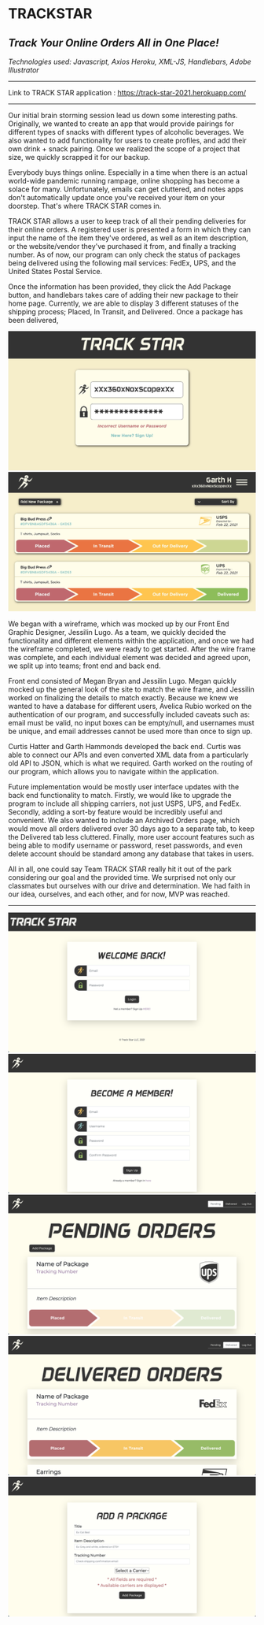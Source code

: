 # TRACKSTAR
## *Track Your Online Orders All in One Place!*

*Technologies used: Javascript, Axios Heroku, XML-JS, Handlebars, Adobe Illustrator*

------------

Link to TRACK STAR application : https://track-star-2021.herokuapp.com/

------------

Our initial brain storming session lead us down some interesting paths. Originally, we wanted to create an app that would provide pairings for different types of snacks with different types of alcoholic beverages. We also wanted to add functionality for users to create profiles, and add their own drink + snack pairing. Once we realized the scope of a project that size, we quickly scrapped it for our backup. 

Everybody buys things online. Especially in a time when there is an actual world-wide pandemic running rampage, online shopping has become a solace for many. Unfortunately, emails can get cluttered, and notes apps don't automatically update once you've received your item on your doorstep. That's where TRACK STAR comes in. 

TRACK STAR allows a user to keep track of all their pending deliveries for their online orders. A registered user is presented a form in which they can input the name of the item they've ordered, as well as an item description, or the website/vendor they've purchased it from, and finally a tracking number. As of now, our program can only check the status of packages being delivered using the following mail services: FedEx, UPS, and the United States Postal Service. 

Once the information has been provided, they click the Add Package button, and handlebars takes care of adding their new package to their home page. Currently, we are able to display 3 different statuses of the shipping process; Placed, In Transit, and Delivered. Once a package has been delivered, 

<img src="/public/img/wireframe1.jpg" alt="Wireframe Log-in Mockup"/>
<img src="/public/img/wireframe2.jpg" alt="Wireframe Home Page Mockup"/>

We began with a wireframe, which was mocked up by our Front End Graphic Designer, Jessilin Lugo. As a team, we quickly decided the functionality and different elements within the application, and once we had the wireframe completed, we were ready to get started. After the wire frame was complete, and each individual element was decided and agreed upon, we split up into teams; front end and back end. 

Front end consisted of Megan Bryan and Jessilin Lugo. Megan quickly mocked up the general look of the site to match the wire frame, and Jessilin worked on finalizing the details to match exactly. Because we knew we wanted to have a database for different users, Avelica Rubio worked on the authentication of our program, and successfully included caveats such as: email must be valid, no input boxes can be empty/null, and usernames must be unique, and email addresses cannot be used more than once to sign up. 

Curtis Hatter and Garth Hammonds developed the back end. Curtis was able to connect our APIs and even converted XML data from a particularly old API to JSON, which is what we required. Garth worked on the routing of our program, which allows you to navigate within the application. 

Future implementation would be mostly user interface updates with the back end functionality to match. Firstly, we would like to upgrade the program to include all shipping carriers, not just USPS, UPS, and FedEx. Secondly, adding a sort-by feature would be incredibly useful and convenient. We also wanted to include an Archived Orders page, which would move all orders delivered over 30 days ago to a separate tab, to keep the Delivered tab less cluttered. Finally, more user account features such as being able to modify username or password, reset passwords, and even delete account should be standard among any database that takes in users. 

All in all, one could say Team TRACK STAR really hit it out of the park considering our goal and the provided time. We surprised not only our classmates but ourselves with our drive and determination. We had faith in our idea, ourselves, and each other, and for now, MVP was reached. 

------------

<img src="/public/img/final-login.png" alt="Finalized Login Page"/>
<img src="\public\img\final-signUp.png" alt="Finalized Sign Up Page"/>
<img src="/public/img/final-homePage.png" alt="Finalized Home Page"/>
<img src="/public/img/final-delivered.png" alt="Finalized Delivered Page"/>
<img src="/public/img/final-newPackage.png" alt="Finalized Add a Package Page"/>
